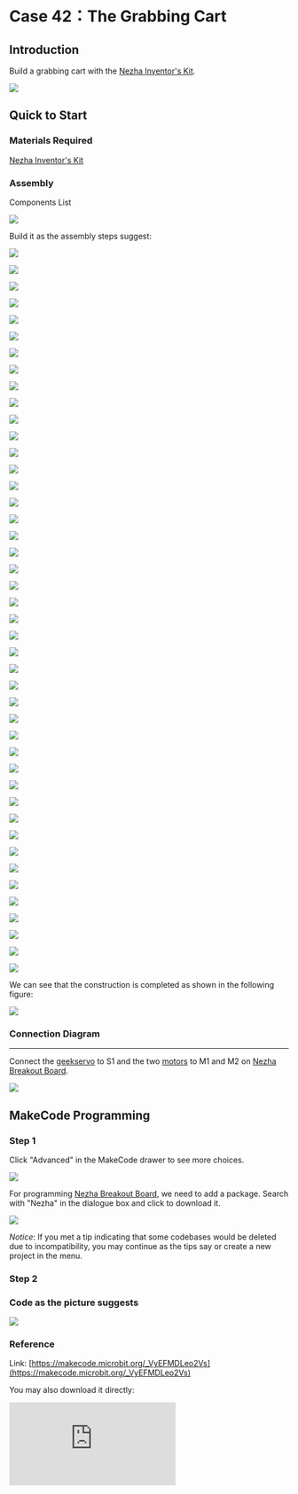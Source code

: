 # Case 42：The Grabbing Cart

## Introduction
Build a grabbing cart with the [Nezha Inventor's Kit](https://www.elecfreaks.com/nezha-inventor-s-kit-for-micro-bit-without-micro-bit-board.html).

![](./images/42_1.png)

## Quick to Start


### Materials Required

[Nezha Inventor's Kit](https://www.elecfreaks.com/nezha-inventor-s-kit-for-micro-bit-without-micro-bit-board.html)

### Assembly

Components List

![](./images/neza-inventor-s-kit-case-42-02.png)

Build it as the assembly steps suggest:

![](./images/neza-inventor-s-kit-step-42-01.png)

![](./images/neza-inventor-s-kit-step-42-02.png)

![](./images/neza-inventor-s-kit-step-42-03.png)

![](./images/neza-inventor-s-kit-step-42-04.png)

![](./images/neza-inventor-s-kit-step-42-05.png)

![](./images/neza-inventor-s-kit-step-42-06.png)

![](./images/neza-inventor-s-kit-step-42-07.png)

![](./images/neza-inventor-s-kit-step-42-08.png)

![](./images/neza-inventor-s-kit-step-42-09.png)

![](./images/neza-inventor-s-kit-step-42-10.png)

![](./images/neza-inventor-s-kit-step-42-11.png)

![](./images/neza-inventor-s-kit-step-42-12.png)

![](./images/neza-inventor-s-kit-step-42-13.png)

![](./images/neza-inventor-s-kit-step-42-14.png)

![](./images/neza-inventor-s-kit-step-42-15.png)

![](./images/neza-inventor-s-kit-step-42-16.png)

![](./images/neza-inventor-s-kit-step-42-17.png)

![](./images/neza-inventor-s-kit-step-42-18.png)

![](./images/neza-inventor-s-kit-step-42-19.png)

![](./images/neza-inventor-s-kit-step-42-20.png)

![](./images/neza-inventor-s-kit-step-42-21.png)

![](./images/neza-inventor-s-kit-step-42-22.png)

![](./images/neza-inventor-s-kit-step-42-23.png)

![](./images/neza-inventor-s-kit-step-42-24.png)

![](./images/neza-inventor-s-kit-step-42-25.png)

![](./images/neza-inventor-s-kit-step-42-26.png)

![](./images/neza-inventor-s-kit-step-42-27.png)

![](./images/neza-inventor-s-kit-step-42-28.png)

![](./images/neza-inventor-s-kit-step-42-29.png)

![](./images/neza-inventor-s-kit-step-42-30.png)

![](./images/neza-inventor-s-kit-step-42-31.png)

![](./images/neza-inventor-s-kit-step-42-32.png)

![](./images/neza-inventor-s-kit-step-42-33.png)

![](./images/neza-inventor-s-kit-step-42-34.png)

![](./images/neza-inventor-s-kit-step-42-35.png)

![](./images/neza-inventor-s-kit-step-42-36.png)

![](./images/neza-inventor-s-kit-step-42-37.png)

![](./images/neza-inventor-s-kit-step-42-38.png)

![](./images/neza-inventor-s-kit-step-42-39.png)

![](./images/neza-inventor-s-kit-step-42-40.png)

![](./images/neza-inventor-s-kit-step-42-41.png)

![](./images/neza-inventor-s-kit-step-42-42.png)

![](./images/neza-inventor-s-kit-step-42-43.png)

![](./images/neza-inventor-s-kit-step-42-44.png)

We can see that the construction is completed as shown in the following figure:

![](./images/neza-inventor-s-kit-case-42-01.png)

### Connection Diagram
---
Connect the [geekservo](https://shop.elecfreaks.com/products/elecfreaks-360-degrees-building-blocks-servo?_pos=1&_psq=servo&_ss=e&_v=1.0) to S1 and the two [motors](https://shop.elecfreaks.com/products/elecfreaks-high-speed-building-blocks-motor?_pos=4&_sid=a2da3fff8&_ss=r) to M1 and M2 on [Nezha Breakout Board](https://shop.elecfreaks.com/products/elecfreaks-nezha-breakout-board?_pos=1&_sid=00432325a&_ss=rl).

![](./images/neza-inventor-s-kit-case-42-03.png)

## MakeCode Programming



### Step 1

Click "Advanced" in the MakeCode drawer to see more choices.

![](./images/neza-inventor-s-kit-case-37-04.png)


For programming [Nezha Breakout Board](https://shop.elecfreaks.com/products/elecfreaks-nezha-breakout-board?_pos=1&_sid=00432325a&_ss=rl), we need to add a package. Search with "Nezha" in the dialogue box and click to download it.

![](./images/neza-inventor-s-kit-case-37-06.png)

*Notice*: If you met a tip indicating that some codebases would be deleted due to incompatibility, you may continue as the tips say or create a new project in the menu.

### Step 2

### Code as the picture suggests

![](./images/neza-inventor-s-kit-case-42_07.png)

### Reference

Link: [https://makecode.microbit.org/_VyEFMDLeo2Vs](https://makecode.microbit.org/_VyEFMDLeo2Vs)

You may also download it directly:

<div
    style={{
        position: 'relative',
        paddingBottom: '60%',
        overflow: 'hidden',
    }}
>
    <iframe
        src="https://makecode.microbit.org/_VyEFMDLeo2Vs"
        frameborder="0"
        sandbox="allow-popups allow-forms allow-scripts allow-same-origin"
        style={{
            position: 'absolute',
            width: '100%',
            height: '100%',
        }}
    />
</div>


### Result

First manually adjust the opening angle of the mechanical claw, then turn on the power, press the button A, the car will travel forward for a certain distance and grab the object.

### Thinking

Is it possible to make a car that can turn directions and grab objects with this kit?

![](./images/42_42.gif)
